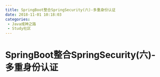 ```yaml
---
title: SpringBoot整合SpringSecurity(六)-多重身份认证
date: 2018-11-01 10:18:03
categories: 
 - Java成神之路
 - Study社区
---
```

# SpringBoot整合SpringSecurity(六)-多重身份认证